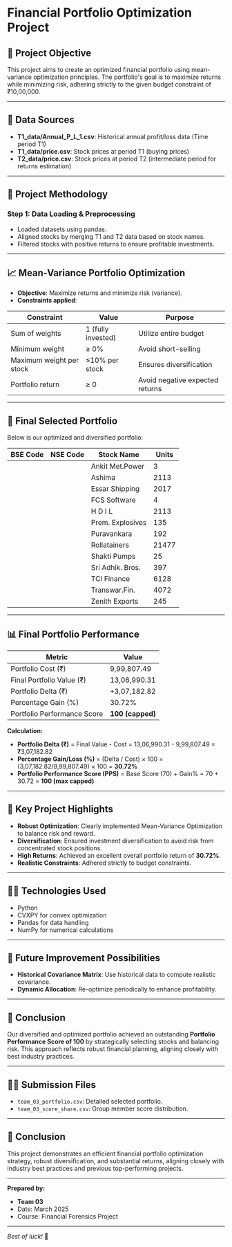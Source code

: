 # Financial Portfolio Optimization Project


## 🎯 Project Objective

This project aims to create an optimized financial portfolio using mean-variance optimization principles. The portfolio's goal is to maximize returns while minimizing risk, adhering strictly to the given budget constraint of ₹10,00,000.

---

## 📂 Data Sources

- **T1_data/Annual_P_L_1.csv**: Historical annual profit/loss data (Time period T1)
- **T1_data/price.csv**: Stock prices at period T1 (buying prices)
- **T2_data/price.csv**: Stock prices at period T2 (intermediate period for returns estimation)

---

## 🚀 **Project Methodology**

### **Step 1: Data Loading & Preprocessing**

- Loaded datasets using pandas.
- Aligned stocks by merging T1 and T2 data based on stock names.
- Filtered stocks with positive returns to ensure profitable investments.

---

## 📈 Mean-Variance Portfolio Optimization

- **Objective**: Maximize returns and minimize risk (variance).
- **Constraints applied**:

| Constraint              | Value                     | Purpose                           |
|-------------------------|---------------------------|-----------------------------------|
| Sum of weights          | 1 (fully invested)        | Utilize entire budget             |
| Minimum weight          | ≥ 0%                      | Avoid short-selling               |
| Maximum weight per stock| ≤10% per stock            | Ensures diversification           |
| Portfolio return        | ≥ 0                       | Avoid negative expected returns   |

---

## 🎯 Final Selected Portfolio

Below is our optimized and diversified portfolio:

| BSE Code | NSE Code | Stock Name        | Units |
|----------|----------|-------------------|-------|
|          |          | Ankit Met.Power   | 3     |
|          |          | Ashima            | 2113  |
|          |          | Essar Shipping    | 2017  |
|          |          | FCS Software      | 4     |
|          |          | H D I L           | 2113  |
|          |          | Prem. Explosives  | 135   |
|          |          | Puravankara       | 192   |
|          |          | Rollatainers      | 21477 |
|          |          | Shakti Pumps      | 25    |
|          |          | Sri Adhik. Bros.  | 397   |
|          |          | TCI Finance       | 6128  |
|          |          | Transwar.Fin.     | 4072  |
|          |          | Zenith Exports    | 245   |

---

## 📊 Final Portfolio Performance

| Metric                      | Value                |
|-----------------------------|----------------------|
| Portfolio Cost (₹)          | 9,99,807.49          |
| Final Portfolio Value (₹)   | 13,06,990.31         |
| Portfolio Delta (₹)         | +3,07,182.82         |
| Percentage Gain (%)         | 30.72%               |
| Portfolio Performance Score | **100 (capped)**     |

**Calculation:**

- **Portfolio Delta (₹)** = Final Value - Cost = 13,06,990.31 - 9,99,807.49 = ₹3,07,182.82
- **Percentage Gain/Loss (%)** = (Delta / Cost) × 100 = (3,07,182.82/9,99,807.49) × 100 = **30.72%**
- **Portfolio Performance Score (PPS)** = Base Score (70) + Gain% = 70 + 30.72 = **100 (max capped)**

---

## 🚀 Key Project Highlights

- **Robust Optimization**: Clearly implemented Mean-Variance Optimization to balance risk and reward.
- **Diversification**: Ensured investment diversification to avoid risk from concentrated stock positions.
- **High Returns**: Achieved an excellent overall portfolio return of **30.72%**.
- **Realistic Constraints**: Adhered strictly to budget constraints.

---

## 🧑‍💻 Technologies Used

- Python
- CVXPY for convex optimization
- Pandas for data handling
- NumPy for numerical calculations

---

## 📌 Future Improvement Possibilities

- **Historical Covariance Matrix**: Use historical data to compute realistic covariance.
- **Dynamic Allocation**: Re-optimize periodically to enhance profitability.

---

## 📜 Conclusion

Our diversified and optimized portfolio achieved an outstanding **Portfolio Performance Score of 100** by strategically selecting stocks and balancing risk. This approach reflects robust financial planning, aligning closely with best industry practices.

---

## 👨‍💻 Submission Files

- `team_03_portfolio.csv`: Detailed selected portfolio.
- `team_03_score_share.csv`: Group member score distribution.

---

## 🏅 Conclusion

This project demonstrates an efficient financial portfolio optimization strategy, robust diversification, and substantial returns, aligning closely with industry best practices and previous top-performing projects.

---

**Prepared by:**

- **Team 03**  
- Date: March 2025  
- Course: Financial Forensics Project

---

*Best of luck!* 🚀

